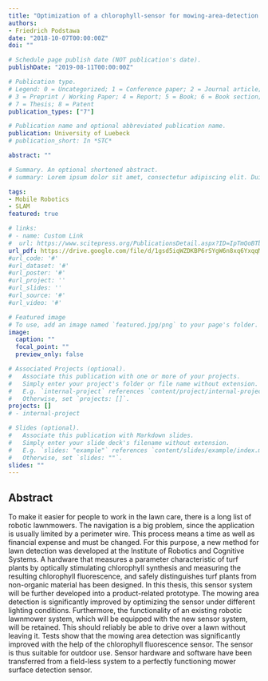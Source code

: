 ```yaml
---
title: "Optimization of a chlorophyll-sensor for mowing-area-detection for autonomous lawn mowers"
authors:
- Friedrich Podstawa
date: "2018-10-07T00:00:00Z"
doi: ""

# Schedule page publish date (NOT publication's date).
publishDate: "2019-08-11T00:00:00Z"

# Publication type.
# Legend: 0 = Uncategorized; 1 = Conference paper; 2 = Journal article;
# 3 = Preprint / Working Paper; 4 = Report; 5 = Book; 6 = Book section;
# 7 = Thesis; 8 = Patent
publication_types: ["7"]

# Publication name and optional abbreviated publication name.
publication: University of Luebeck
# publication_short: In *STC*

abstract: ""

# Summary. An optional shortened abstract.
# summary: Lorem ipsum dolor sit amet, consectetur adipiscing elit. Duis posuere tellus ac convallis placerat. Proin tincidunt magna sed ex sollicitudin condimentum.

tags:
- Mobile Robotics
- SLAM
featured: true

# links:
# - name: Custom Link
#  url: https://www.scitepress.org/PublicationsDetail.aspx?ID=IpTmQoBTbwc%3d&t=1
url_pdf: https://drive.google.com/file/d/1gsd5iqWZDKBP6rSYgW6n8xq6YxqqMOfw/view?usp=sharing
#url_code: '#'
#url_dataset: '#'
#url_poster: '#'
#url_project: ''
#url_slides: ''
#url_source: '#'
#url_video: '#'

# Featured image
# To use, add an image named `featured.jpg/png` to your page's folder.
image:
  caption: ""
  focal_point: ""
  preview_only: false

# Associated Projects (optional).
#   Associate this publication with one or more of your projects.
#   Simply enter your project's folder or file name without extension.
#   E.g. `internal-project` references `content/project/internal-project/index.md`.
#   Otherwise, set `projects: []`.
projects: []
# - internal-project

# Slides (optional).
#   Associate this publication with Markdown slides.
#   Simply enter your slide deck's filename without extension.
#   E.g. `slides: "example"` references `content/slides/example/index.md`.
#   Otherwise, set `slides: ""`.
slides: ""
---
```


## Abstract
To make it easier for people to work in the lawn care, there is a long list of robotic lawnmowers. The navigation is a big problem, since the application is usually limited by a perimeter wire. This process means a time as well as financial expense and must be changed. For this purpose, a new method for lawn detection was developed at the Institute of Robotics and Cognitive Systems. A hardware that measures a parameter characteristic of turf plants by optically stimulating chlorophyll synthesis and measuring the resulting chlorophyll fluorescence, and safely distinguishes turf plants from non-organic material has been designed. In this thesis, this sensor system will be further developed into a product-related prototype. The mowing area detection is significantly improved by optimizing the
sensor under different lighting conditions. Furthermore, the functionality of an
existing robotic lawnmower system, which will be equipped with the new sensor
system, will be retained. This should reliably be able to drive over a lawn without
leaving it.
Tests show that the mowing area detection was significantly improved with the
help of the chlorophyll fluorescence sensor. The sensor is thus suitable for outdoor
use. Sensor hardware and software have been transferred from a field-less system
to a perfectly functioning mower surface detection sensor.
